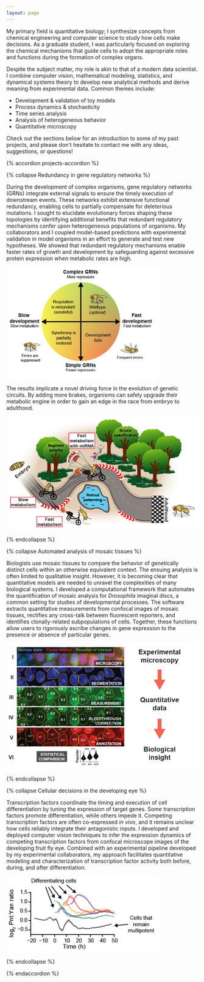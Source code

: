 ```yaml
---
layout: page
---
```


My primary field is quantitative biology; I synthesize concepts from chemical engineering and computer science to study how cells make decisions. As a graduate student, I was particularly focused on exploring the chemical mechanisms that guide cells to adopt the appropriate roles and functions during the formation of complex organs.

Despite the subject matter, my role is akin to that of a modern data scientist. I combine computer vision, mathematical modeling, statistics, and dynamical systems theory to develop new analytical methods and derive meaning from experimental data. Common themes include:

- Development & validation of toy models
- Process dynamics & stochasticity
- Time series analysis
- Analysis of heterogeneous behavior
- Quantitative microscopy

Check out the sections below for an introduction to some of my past projects, and please don't hesitate to contact me with any ideas, suggestions, or questions!


{% accordion projects-accordion %}

  {% collapse Redundancy in gene regulatory networks %}

  During the development of complex organisms, gene regulatory networks (GRNs) integrate external signals to ensure the timely execution of downstream events. These networks exhibit extensive functional redundancy, enabling cells to partially compensate for deleterious mutations. I sought to elucidate evolutionary forces shaping these topologies by identifying additional benefits that redundant regulatory mechanisms confer upon heterogeneous populations of organisms. My collaborators and I coupled model-based predictions with experimental validation in model organisms in an effort to generate and test new hypotheses. We showed that redundant regulatory mechanisms enable faster rates of growth and development by safeguarding against excessive protein expression when metabolic rates are high. 

  <p class="aligncenter">
    <img src="/img/research/metabolism_coords.png" width="400px">
  </p>


  The results implicate a novel driving force in the evolution of genetic circuits. By adding more brakes, organisms can safely upgrade their metabolic engine in order to gain an edge in the race from embryo to adulthood.

  <p class="aligncenter">
    <img src="/img/research/metabolism_race.png" width="550px">
  </p>

  {% endcollapse %}

  {% collapse Automated analysis of mosaic tissues %}

  Biologists use mosaic tissues to compare the behavior of genetically distinct cells within an otherwise equivalent context. The ensuing analysis is often limited to qualitative insight. However, it is becoming clear that quantitative models are needed to unravel the complexities of many biological systems. I developed a computational framework that automates the quantification of mosaic analysis for *Drosophila* imaginal discs, a common setting for studies of developmental processes. The software extracts quantitative measurements from confocal images of mosaic tissues, rectifies any cross-talk between fluorescent reporters, and identifies clonally-related subpopulations of cells. Together, these functions allow users to rigorously ascribe changes in gene expression to the presence or absence of particular genes.

  <p class="aligncenter">
    <img src="/img/research/flyqma.png" width="650px">
  </p>

  {% endcollapse %}

  {% collapse Cellular decisions in the developing eye %}
  
  Transcription factors coordinate the timing and execution of cell differentiation by tuning the expression of target genes. Some transcription factors promote differentiation, while others impede it. Competing transcription factors are often co-expressed *in vivo*, and it remains unclear how cells reliably integrate their antagonistic inputs. I developed and deployed computer vision techniques to infer the expression dynamics of competing transcription factors from confocal microscope images of the developing fruit fly eye. Combined with an experimental pipeline developed by my experimental collaborators, my approach facilitates quantitative modeling and characterization of transcription factor activity both before, during, and after differentiation.

  <p class="aligncenter">
    <img src="/img/research/ratio.png" width="400px">
  </p>
  {% endcollapse %}

{% endaccordion %}
